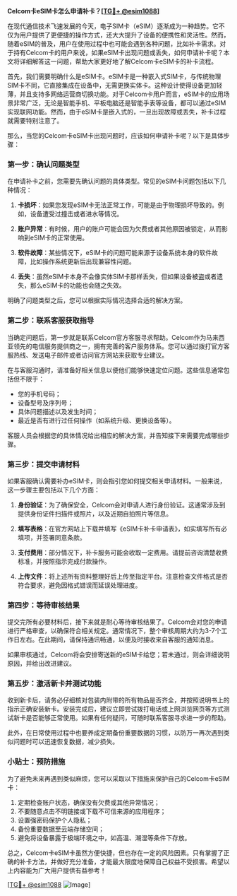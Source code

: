 **Celcom卡eSIM卡怎么申请补卡？[[TG💪+ @esim1088](https://t.me/s/esim1088)]**

在现代通信技术飞速发展的今天，电子SIM卡（eSIM）逐渐成为一种趋势。它不仅为用户提供了更便捷的操作方式，还大大提升了设备的便携性和灵活性。然而，随着eSIM的普及，用户在使用过程中也可能会遇到各种问题，比如补卡需求。对于持有Celcom卡的用户来说，如果eSIM卡出现问题或丢失，如何申请补卡呢？本文将详细解答这一问题，帮助大家更好地了解Celcom卡eSIM卡的补卡流程。

首先，我们需要明确什么是eSIM卡。eSIM卡是一种嵌入式SIM卡，与传统物理SIM卡不同，它直接集成在设备中，无需更换实体卡。这种设计使得设备更加轻薄，并且支持多网络运营商切换功能。对于Celcom卡用户而言，eSIM卡的应用场景非常广泛，无论是智能手机、平板电脑还是智能手表等设备，都可以通过eSIM实现联网功能。然而，由于eSIM卡是嵌入式的，一旦出现故障或丢失，补卡过程就需要特别注意了。

那么，当您的Celcom卡eSIM卡出现问题时，应该如何申请补卡呢？以下是具体步骤：

### 第一步：确认问题类型

在申请补卡之前，您需要先确认问题的具体类型。常见的eSIM卡问题包括以下几种情况：

1. **卡损坏**：如果您发现eSIM卡无法正常工作，可能是由于物理损坏导致的。例如，设备遭受过撞击或者进水等情况。
   
2. **账户异常**：有时候，用户的账户可能会因为欠费或者其他原因被锁定，从而影响到eSIM卡的正常使用。

3. **软件故障**：某些情况下，eSIM卡的问题可能来源于设备系统本身的软件故障，比如操作系统更新后出现兼容性问题。

4. **丢失**：虽然eSIM卡本身不会像实体SIM卡那样丢失，但如果设备被盗或者遗失，那么eSIM卡的功能也会随之失效。

明确了问题类型之后，您可以根据实际情况选择合适的解决方案。

### 第二步：联系客服获取指导

当确定问题后，第一步就是联系Celcom官方客服寻求帮助。Celcom作为马来西亚领先的电信服务提供商之一，拥有完善的客户服务体系。您可以通过拨打官方客服热线、发送电子邮件或者访问官方网站来获取专业建议。

在与客服沟通时，请准备好相关信息以便他们能够快速定位问题。这些信息通常包括但不限于：
- 您的手机号码；
- 设备型号及序列号；
- 具体问题描述以及发生时间；
- 最近是否有进行过任何操作（如系统升级、更换设备等）。

客服人员会根据您的具体情况给出相应的解决方案，并告知接下来需要完成哪些步骤。

### 第三步：提交申请材料

如果客服确认需要补办eSIM卡，则会指引您如何提交相关申请材料。一般来说，这一步骤主要包括以下几个方面：

1. **身份验证**：为了确保安全，Celcom会对申请人进行身份验证。这通常涉及到提供身份证件扫描件或照片，以及近期自拍照片等信息。

2. **填写表格**：在官方网站上下载并填写《eSIM卡补卡申请表》，如实填写所有必填项，并签署同意条款。

3. **支付费用**：部分情况下，补卡服务可能会收取一定费用。请提前咨询清楚收费标准，并按照指示完成付款操作。

4. **上传文件**：将上述所有资料整理好后上传至指定平台。注意检查文件格式是否符合要求，避免因格式错误而延误处理进度。

### 第四步：等待审核结果

提交完所有必要材料后，接下来就是耐心等待审核结果了。Celcom会对您的申请进行严格审查，以确保符合相关规定。通常情况下，整个审核周期大约为3-7个工作日左右。在此期间，请保持通讯畅通，以便及时接收来自客服的通知消息。

如果审核通过，Celcom将会安排寄送新的eSIM卡给您；若未通过，则会详细说明原因，并给出改进建议。

### 第五步：激活新卡并测试功能

收到新卡后，请务必仔细核对包装内附带的所有物品是否齐全，并按照说明书上的指示正确安装新卡。安装完成后，建议立即尝试拨打电话或上网浏览网页等方式测试新卡是否能够正常使用。如果有任何疑问，可随时联系客服寻求进一步的帮助。

此外，在日常使用过程中也要养成定期备份重要数据的习惯，以防万一再次遇到类似问题时可以迅速恢复数据，减少损失。

### 小贴士：预防措施

为了避免未来再遇到类似麻烦，您可以采取以下措施来保护自己的Celcom卡eSIM卡：

1. 定期检查账户状态，确保没有欠费或其他异常情况；
2. 不要随意点击不明链接或下载不可信来源的应用程序；
3. 设置强密码保护个人隐私；
4. 备份重要数据至云端存储空间；
5. 避免将设备暴露于极端环境之中，如高温、潮湿等条件下存放。

总之，Celcom卡eSIM卡虽然方便快捷，但也存在一定的风险因素。只有掌握了正确的补卡方法，并做好充分准备，才能最大限度地保障自己权益不受损害。希望以上内容能为广大用户提供有益参考！

[[TG💪+ @esim1088](https://t.me/s/esim1088) ![Image](https://i.postimg.cc/4NQfJmqS/Snipaste-2025-05-13-00-14-12.png)]